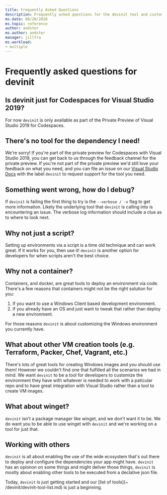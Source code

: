 ```yaml
---
title: Frequently Asked Questions
description: Frequently asked questions for the devinit tool and customization of Codespaces for Visual Studio.
ms.date: 08/28/2020
ms.topic: reference
author: andster
ms.author: andster
manager: jillfra
ms.workload:
- multiple
---
```

# Frequently asked questions for devinit

## Is devinit just for Codespaces for Visual Studio 2019?

For now `devinit` is only available as part of the Private Preview of Visual Studio 2019 for Codespaces.

## There's no tool for the dependency I need!

We're sorry! If you're part of the private preview for Codespaces with Visual Studio 2019, you can get back to us through the feedback channel for the private preview. If you're not part of the private preview we'd still love your feedback on what you need, and you can file an issue on our [Visual Studio Docs](https://github.com/MicrosoftDocs/visualstudio-docs/) with the label `devinit` to request support for the tool you need.

## Something went wrong, how do I debug?

If `devinit` is failing the first thing to try is the `--verbose / -v` flag to get more information. Likely the underlying tool that `devinit` is calling into is encountering an issue. The verbose log information should include a clue as to where to look next.

## Why not just a script?

Setting up environments via a script is a time old technique and can work great. If it works for you, then use it! `devinit` is another option for developers for when scripts aren't the best choice.

## Why not a container?

Containers, and docker, are great tools to deploy an environment via code. There's a few reasons that containers might not be the right solution for you:

1. If you want to use a Windows Client based development environment.
1. If you already have an OS and just want to tweak that rather than deploy a new environment.

For those reasons `devinit` is about customizing the Windows environment you currently have.

## What about other VM creation tools (e.g. Terraform, Packer, Chef, Vagrant, etc.)
There's lots of great tools for creating Windows images and you should use them! However we couldn't find one that fulfilled all the scenarios we had in mind. We want `devinit` to be a tool for developers to customize the environment they have with whatever is needed to work with a paticular repo and to have great integration with Visual Studio rather than a tool to create VM images.

## What about winget?
`devinit` isn't a package manager like winget, and we don't want it to be. We do want you to be able to use winget with `devinit` and we're working on a tool for just that.

## Working with others

`devinit` is all about enabling the use of the wide ecosystem that's out there to deploy and configure the dependencies your app might have. `devinit` has an opionon on some things and might deliver those things, `devinit` is mostly about enabling other tools to be executed from a declative json file.

Today, `devinit` is just getting started and our [list of tools](~
/devinit/devinit-tool-list.md) is just a beginning.
